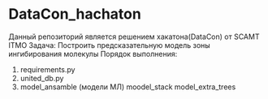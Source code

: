 # DataCon_hachaton

Данный репозиторий является решением хакатона(DataCon) от SCAMT ITMO
Задача: Построить предсказательную модель зоны ингибирования молекулы
Порядок выполнения:
1) requirements.py
2) united_db.py
3) model_ansamble (модели МЛ)
   moodel_stack
   model_extra_trees
